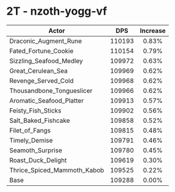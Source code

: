 # 2T - nzoth-yogg-vf
| Actor | DPS | Increase |
|---|:---:|:---:|
|Draconic_Augment_Rune|110193|0.83%|
|Fated_Fortune_Cookie|110154|0.79%|
|Sizzling_Seafood_Medley|109972|0.63%|
|Great_Cerulean_Sea|109969|0.62%|
|Revenge_Served_Cold|109968|0.62%|
|Thousandbone_Tongueslicer|109966|0.62%|
|Aromatic_Seafood_Platter|109913|0.57%|
|Feisty_Fish_Sticks|109902|0.56%|
|Salt_Baked_Fishcake|109858|0.52%|
|Filet_of_Fangs|109815|0.48%|
|Timely_Demise|109791|0.46%|
|Seamoth_Surprise|109780|0.45%|
|Roast_Duck_Delight|109619|0.30%|
|Thrice_Spiced_Mammoth_Kabob|109525|0.22%|
|Base|109288|0.00%|
